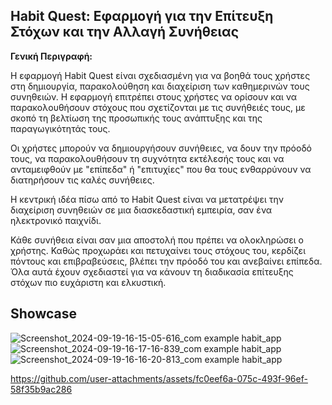 ## Habit Quest: Εφαρμογή για την Επίτευξη Στόχων και την Αλλαγή Συνήθειας

**Γενική Περιγραφή:**

Η εφαρμογή Habit Quest είναι σχεδιασμένη για να βοηθά τους χρήστες στη δημιουργία, παρακολούθηση και διαχείριση των καθημερινών τους συνηθειών. Η εφαρμογή επιτρέπει στους χρήστες να ορίσουν και να παρακολουθήσουν στόχους που σχετίζονται με τις συνήθειές τους, με σκοπό τη βελτίωση της προσωπικής τους ανάπτυξης και της παραγωγικότητάς τους.

Οι χρήστες μπορούν να δημιουργήσουν συνήθειες, να δουν την πρόοδό τους, να παρακολουθήσουν τη συχνότητα εκτέλεσής τους και να ανταμειφθούν με "επίπεδα" ή "επιτυχίες" που θα τους ενθαρρύνουν να διατηρήσουν τις καλές συνήθειες. 

Η κεντρική ιδέα πίσω από το Habit Quest είναι να μετατρέψει την διαχείριση συνηθειών σε μια διασκεδαστική εμπειρία, σαν ένα ηλεκτρονικό παιχνίδι.

Κάθε συνήθεια είναι σαν μια αποστολή που πρέπει να ολοκληρώσει ο χρήστης. Καθώς προχωράει και πετυχαίνει τους στόχους του, κερδίζει πόντους και επιβραβεύσεις, βλέπει την πρόοδό του και ανεβαίνει επίπεδα. Όλα αυτά έχουν σχεδιαστεί για να κάνουν τη διαδικασία επίτευξης στόχων πιο ευχάριστη και ελκυστική.

## Showcase
![Screenshot_2024-09-19-16-15-05-616_com example habit_app](https://github.com/user-attachments/assets/383ea055-479c-483c-992a-ed2e4243ea31)
![Screenshot_2024-09-19-16-17-16-839_com example habit_app](https://github.com/user-attachments/assets/0cc8491b-65e7-4b89-91bb-fd7ad2c8f404)
![Screenshot_2024-09-19-16-16-20-813_com example habit_app](https://github.com/user-attachments/assets/37418b8a-c31d-4412-b38e-2d6ef9068b44)


https://github.com/user-attachments/assets/fc0eef6a-075c-493f-96ef-58f35b9ac286






